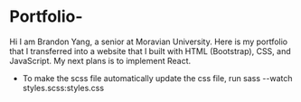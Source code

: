 # Portfolio-
Hi I am Brandon Yang, a senior at Moravian University.
Here is my portfolio that I transferred into a website that I built with HTML (Bootstrap), CSS, and JavaScript. 
My next plans is to implement React.


- To make the scss file automatically update the css file, run sass --watch styles.scss:styles.css
